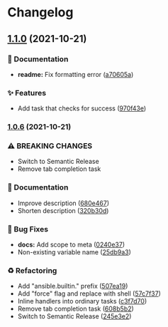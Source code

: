 # Changelog

## [1.1.0](https://github.com/trallnag/ansible-role-kubectx/compare/1.0.6...1.1.0) (2021-10-21)


### 📝 Documentation

* **readme:** Fix formatting error ([a70605a](https://github.com/trallnag/ansible-role-kubectx/commit/a70605a12289662a17bb0739d99570fb1ae9952e))


### ✨ Features

* Add task that checks for success ([970f43e](https://github.com/trallnag/ansible-role-kubectx/commit/970f43e1b5f6ee3a793b9b9896df4320def2cfe6))

### [1.0.6](https://github.com/trallnag/ansible-role-kubectx/compare/1.0.5...1.0.6) (2021-10-21)


### ⚠ BREAKING CHANGES

* Switch to Semantic Release
* Remove tab completion task

### 📝 Documentation

* Improve description ([680e467](https://github.com/trallnag/ansible-role-kubectx/commit/680e4678a9e45b38e9971e27126bb080fd018b51))
* Shorten description ([320b30d](https://github.com/trallnag/ansible-role-kubectx/commit/320b30d7b5f26b62ea1f096daa4ad2aff243f000))


### 🐛 Bug Fixes

* **docs:** Add scope to meta ([0240e37](https://github.com/trallnag/ansible-role-kubectx/commit/0240e372b757f5f34921d96d6eab66a90583e63e))
* Non-existing variable name ([25db9a3](https://github.com/trallnag/ansible-role-kubectx/commit/25db9a3165fdf834d9604e12fef8aba77082f2ed))


### ♻️ Refactoring

* Add "ansible.builtin." prefix ([507ea19](https://github.com/trallnag/ansible-role-kubectx/commit/507ea19f5c9d61c799d3bd4222dd4fe31273e23d))
* Add "force" flag and replace with shell ([57c7f37](https://github.com/trallnag/ansible-role-kubectx/commit/57c7f375e231ccb3c8f6de08107e0727ca789f39))
* Inline handlers into ordinary tasks ([c3f7d70](https://github.com/trallnag/ansible-role-kubectx/commit/c3f7d7077091137f87e1e1eadcda37d9799b413e))
* Remove tab completion task ([608b5b2](https://github.com/trallnag/ansible-role-kubectx/commit/608b5b2143f586c9a5563422fb3acbe5be026496))
* Switch to Semantic Release ([245e3e2](https://github.com/trallnag/ansible-role-kubectx/commit/245e3e204019cb9909f1381be966d1e8e4900039))
